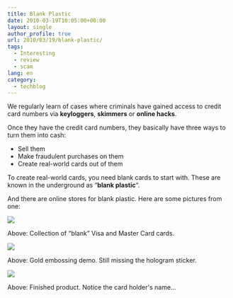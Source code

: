 ```yaml
---
title: Blank Plastic
date: 2010-03-19T10:05:00+00:00
layout: single
author_profile: true
url: 2010/03/19/blank-plastic/
tags:
  - Interesting
  - review
  - scam
lang: en
category: 
  - techblog
---
```

We regularly learn of cases where criminals have gained access to credit card numbers via **keyloggers**, **skimmers** or **online hacks**.

Once they have the credit card numbers, they basically have three ways to turn them into cash:

* Sell them
* Make fraudulent purchases on them
* Create real-world cards out of them

To create real-world cards, you need blank cards to start with. These are known in the underground as “**blank plastic**“.

And there are online stores for blank plastic. Here are some pictures from one:

[![](http://4.bp.blogspot.com/_vaUVXcmC3OI/S6NFIO0fdfI/AAAAAAAABTE/N6MX7PK9BwM/s400/imagine_cards_1.jpg)](http://4.bp.blogspot.com/_vaUVXcmC3OI/S6NFIO0fdfI/AAAAAAAABTE/N6MX7PK9BwM/s1600-h/imagine_cards_1.jpg)

Above: Collection of “blank” Visa and Master Card cards.

[![](http://4.bp.blogspot.com/_vaUVXcmC3OI/S6NFINuilvI/AAAAAAAABTI/3lrwkNurD8w/s400/imagine_cards_2.jpg)](http://4.bp.blogspot.com/_vaUVXcmC3OI/S6NFINuilvI/AAAAAAAABTI/3lrwkNurD8w/s1600-h/imagine_cards_2.jpg)

Above: Gold embossing demo. Still missing the hologram sticker.

[![](http://2.bp.blogspot.com/_vaUVXcmC3OI/S6NFIQtKe-I/AAAAAAAABTM/5HteiPalU9Q/s400/imagine_cards_3.jpg)](http://2.bp.blogspot.com/_vaUVXcmC3OI/S6NFIQtKe-I/AAAAAAAABTM/5HteiPalU9Q/s1600-h/imagine_cards_3.jpg)

Above: Finished product. Notice the card holder's name…